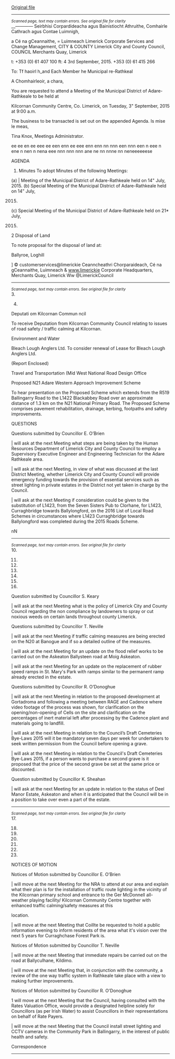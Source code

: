 [Original file](https://www.limerick.ie/sites/default/files/media/documents/2017-06/Agenda%20-%20Monthly%20Meeting%20of%20Municipal%20District%20of%20Adare-Rathkeale%208th%20September%202015.pdf)

---
*<small>Scanned page, text may contain errors. See original file for clarity</small>*  
__—_—_—_—_ Seirbhisi Corpardideacha agus Bainistiocht Athruithe,
Comhairle Cathrach agus Contae Luimnigh,

a Cé na gCeannaithe,
= Luimneach
Limerick Corporate Services and Change Management,
CITY & COUNTY Limerick City and County Council,
COUNCIL Merchants Quay,
Limerick

t: +353 (0) 61 407 100
ft: 4
3rd September, 2015. +353 (0) 61 415 266

To: Tf haoirl h_and Each Member he Municipal
re-Rathkeal

A Chomhairleoir, a chara,

You are requested to attend a Meeting of the Municipal District of Adare-Rathkeale to be held at

Kilcornan Community Centre, Co. Limerick, on Tuesday, 3" September, 2015 at 9:00 a.m.

The business to be transacted is set out on the appended Agenda.
Is mise le meas,

Tina Knox,
Meetings Administrator.

ee ee en ee eee ee een enn ee eee enn enn nn nnn een nnn een n eee n ene n nen n nena eee nnn nnn nnn ane ne nn nnne nn neneeeeeese

AGENDA

1. Minutes
To adopt Minutes of the following Meetings:

(a) | Meeting of the Municipal District of Adare-Rathkeale held on 14" July, 2015.
(b) Special Meeting of the Municipal District of Adare-Rathkeale held on 14” July,

2015.
(c) Special Meeting of the Municipal District of Adare-Rathkeale held on 21* July,

2015.

2 Disposal of Land

To note proposal for the disposal of land at:

Ballyroe, Loghill

] © customerservices@limerickie
Ceanncheathri Chorparaideach, Cé na gCeannaithe, Luimneach & www.limerickie
Corporate Headquarters, Merchants Quay, Limerick Ww @LimerickCouncil


---
*<small>Scanned page, text may contain errors. See original file for clarity</small>*  
3.

4.

Deputati om Kilcornan Commun ncil

To receive Deputation from Kilcornan Community Council relating to issues of road
safety / traffic calming at Kilcornan.

Environment and Water

Bleach Lough Anglers Ltd.
To consider renewal of Lease for Bleach Lough Anglers Ltd.

(Report Enclosed)

Travel and Transportation (Mid West National Road Design Office

Proposed N21 Adare Western Approach Improvement Scheme

To hear presentation on the Proposed Scheme which extends from the R519 Ballingarry
Road to the L1422 Blackabbey Road over an approximate distance of 1.3 km on the N21
National Primary Road. The Proposed Scheme comprises pavement rehabilitation,
drainage, kerbing, footpaths and safety improvements.

QUESTIONS

Questions submitted by Councillor E. O’Brien

| will ask at the next Meeting what steps are being taken by the Human Resources
Department of Limerick City and County Council to employ a Supervisory Executive
Engineer and Engineering Technician for the Adare Rathkeale area.

| will ask at the next Meeting, in view of what was discussed at the last District Meeting,
whether Limerick City and County Council will provide emergency funding towards the
provision of essential services such as street lighting in private estates in the District not
yet taken in charge by the Council.

| will ask at the next Meeting if consideration could be given to the substitution of L1423,
from the Seven Sisters Pub to Clorhane, for L1423, Curraghbridge towards Ballylongford,
on the 2016 List of Local Road Schemes in circumstances where L1423 Curraghbridge
towards Ballylongford was completed during the 2015 Roads Scheme.

nN


---
*<small>Scanned page, text may contain errors. See original file for clarity</small>*  
10.

11.

12.

13.

14.

15.

16.

Question submitted by Councillor S. Keary

| will ask at the next Meeting what is the policy of Limerick City and County Council
regarding the non compliance by landowners to spray or cut noxious weeds on certain
lands throughout county Limerick.

Questions submitted by Councillor T. Neville

| will ask at the next Meeting if traffic calming measures are being erected on the N20 at
Banogue and if so a detailed outline of the measures.

| will ask at the next Meeting for an update on the flood relief works to be carried out on
the Askeaton Ballysteen road at Moig Askeaton.

| will ask at the next Meeting for an update on the replacement of rubber speed ramps in
St. Mary's Park with ramps similar to the permanent ramp already erected in the estate.

Questions submitted by Councillor R. O’Donoghue

| will ask at the next Meeting in relation to the proposed development at Gortadroma and
following a meeting between RAGE and Cadence where video footage of the process
was shown, for clarification on the opening/non-opening of Cells on the site and
clarification on the percentages of inert material left after processing by the Cadence
plant and materials going to landfill.

| will ask at the next Meeting in relation to the Council’s Draft Cemeteries Bye-Laws 2015
will it be mandatory seven days per week for undertakers to seek written permission from
the Council before opening a grave.

| will ask at the next Meeting in relation to the Council's Draft Cemeteries Bye-Laws
2015, if a person wants to purchase a second grave is it proposed that the price of the
second grave be set at the same price or discounted.

Question submitted by Councillor K. Sheahan

| will ask at the next Meeting for an update in relation to the status of Deel Manor Estate,
Askeaton and when it is anticipated that the Council will be in a position to take over
even a part of the estate.


---
*<small>Scanned page, text may contain errors. See original file for clarity</small>*  
17.

18.

19.

20.

21.

22.

23.

NOTICES OF MOTION

Notices of Motion submitted by Councillor E. O’Brien

| will move at the next Meeting for the NRA to attend at our area and explain what their
plan is for the installation of traffic route lighting in the vicinity of the Kilcornan primary
school and entrance to the Ger McDonnell all-weather playing facility/ Kilcornan
Community Centre together with enhanced traffic calming/safety measures at this

location.

| will move at the next Meeting that Coillte be requested to hold a public information
evening to inform residents of the area what it's vision over the next 5 years for
Curraghchase Forest Park is.

Notices of Motion submitted by Councillor T. Neville

| will move at the next Meeting that immediate repairs be carried out on the road at
Ballyculhane, Kildimo.

| will move at the next Meeting that, in conjunction with the community, a review of the
one way traffic system in Rathkeale take place with a view to making further
improvements.

Notices of Motion submitted by Councillor R. O'Donoghue

1 will move at the next Meeting that the Council, having consulted with the Rates
Valuation Office, would provide a designated helpline solely for Councillors (as per Irish
Water) to assist Councillors in their representations on behalf of Rate Payers.

| will move at the next Meeting that the Council install street lighting and CCTV cameras
in the Community Park in Ballingarry, in the interest of public health and safety.

Correspondence


---
